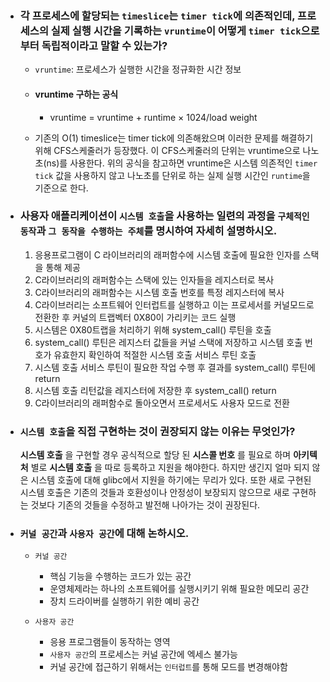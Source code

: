 - ### 각 프로세스에 할당되는 `timeslice`는 `timer tick`에 의존적인데, 프로세스의 실제 실행 시간을 기록하는 `vruntime`이 어떻게 `timer tick`으로부터 독립적이라고 말할 수 있는가?
    - `vruntime`: 프로세스가 실행한 시간을 정규화한 시간 정보

    - #### vruntime 구하는 공식
        - vruntime = vruntime + runtime × 1024/load weight
    
    - 기존의 O(1) timeslice는 timer tick에 의존해왔으며 이러한 문제를 해결하기 위해 CFS스케줄러가 등장했다. 이 CFS스케줄러의 단위는 vruntime으로 나노초(ns)를 사용한다. 위의 공식을 참고하면 vruntime은 시스템 의존적인 `timer tick` 값을 사용하지 않고 나노초를 단위로 하는 실제 실행 시간인 `runtime`을 기준으로 한다.

- ### 사용자 애플리케이션이 `시스템 호출`을 사용하는 일련의 과정을 `구체적인 동작`과 `그 동작을 수행하는 주체`를 명시하여 자세히 설명하시오.
    1. 응용프로그램이 C 라이브러리의 래퍼함수에 시스템 호출에 필요한 인자를 스택을 통해 제공
    2. C라이브러리의 래퍼함수는 스택에 있는 인자들을 레지스터로 복사
    3. C라이브러리의 래퍼함수는 시스템 호출 번호를 특정 레지스터에 복사
    4. C라이브러리는 소프트웨어 인터럽트를 실행하고 이는 프로세서를 커널모드로 전환한 후 커널의 트랩벡터 0X80이 가리키는 코드 실행
    5. 시스템은 0X80트랩을 처리하기 위해 system_call() 루틴을 호출
    6. system_call() 루틴은 레지스터 값들을 커널 스택에 저장하고 시스템 호출 번호가 유효한지 확인하여 적절한 시스템 호출 서비스 루틴 호출
    7. 시스템 호출 서비스 루틴이 필요한 작업 수행 후 결과를 system_call() 루틴에 return
    8. 시스템 호출 리턴값을 레지스터에 저장한 후 system_call() return
    9. C라이브러리의 래퍼함수로 돌아오면서 프로세서도 사용자 모드로 전환
    

- ### `시스템 호출`을 직접 구현하는 것이 권장되지 않는 이유는 무엇인가?
    __시스템 호출__ 을 구현할 경우 공식적으로 할당 된 __시스콜 번호__ 를 필요로 하며 __아키텍처__ 별로 __시스템 호출__ 을 따로 등록하고 지원을 해야한다. 하지만 생긴지 얼마 되지 않은 시스템 호출에 대해 glibc에서 지원을 하기에는 무리가 있다. 또한 새로 구현된 시스템 호출은 기존의 것들과 호환성이나 안정성이 보장되지 않으므로 새로 구현하는 것보다 기존의 것들을 수정하고 발전해 나아가는 것이 권장된다. 


- ### `커널 공간`과 `사용자 공간`에 대해 논하시오.
    - `커널 공간`
        - 핵심 기능을 수행하는 코드가 있는 공간
        - 운영체제라는 하나의 소프트웨어를 실행시키기 위해 필요한 메모리 공간
        - 장치 드라이버를 실행하기 위한 예비 공간

    - `사용자 공간`
        - 응용 프로그램들이 동작하는 영역
        - `사용자 공간`의 프로세스는 커널 공간에 엑세스 불가능
        - 커널 공간에 접근하기 위해서는 `인터럽트`를 통해 모드를 변경해야함